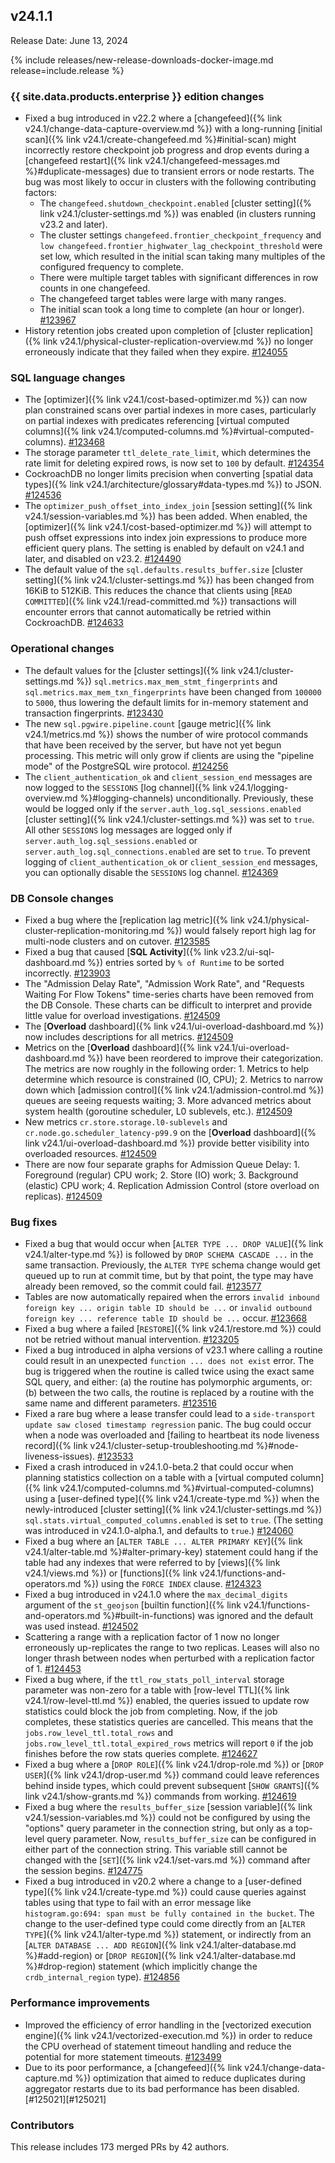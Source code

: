 ## v24.1.1

Release Date: June 13, 2024

{% include releases/new-release-downloads-docker-image.md release=include.release %}

<h3 id="v24-1-1-{{-site.data.products.enterprise-}}-edition-changes">{{ site.data.products.enterprise }} edition changes</h3>

- Fixed a bug introduced in v22.2 where a [changefeed]({% link v24.1/change-data-capture-overview.md %}) with a long-running [initial scan]({% link v24.1/create-changefeed.md %}#initial-scan) might incorrectly restore checkpoint job progress and drop events during a [changefeed restart]({% link v24.1/changefeed-messages.md %}#duplicate-messages) due to transient errors or node restarts. The bug was most likely to occur in clusters with the following contributing factors:
    - The `changefeed.shutdown_checkpoint.enabled` [cluster setting]({% link v24.1/cluster-settings.md %}) was enabled (in clusters running v23.2 and later).
    - The cluster settings `changefeed.frontier_checkpoint_frequency` and `low changefeed.frontier_highwater_lag_checkpoint_threshold` were set low, which resulted in the initial scan taking many multiples of the configured frequency to complete.
    - There were multiple target tables with significant differences in row counts in one changefeed.
    - The changefeed target tables were large with many ranges.
    - The initial scan took a long time to complete (an hour or longer). [#123967][#123967]
- History retention jobs created upon completion of [cluster replication]({% link v24.1/physical-cluster-replication-overview.md %}) no longer erroneously indicate that they failed when they expire. [#124055][#124055]

<h3 id="v24-1-1-sql-language-changes">SQL language changes</h3>

- The  [optimizer]({% link v24.1/cost-based-optimizer.md %}) can now plan constrained scans over partial indexes in more cases, particularly on partial indexes with predicates referencing [virtual computed columns]({% link v24.1/computed-columns.md %}#virtual-computed-columns). [#123468][#123468]
- The storage parameter `ttl_delete_rate_limit`, which determines the rate limit for deleting expired rows, is now set to `100` by default. [#124354][#124354]
- CockroachDB no longer limits precision when converting [spatial data types]({% link v24.1/architecture/glossary#data-types.md %}) to JSON. [#124536][#124536]
- The `optimizer_push_offset_into_index_join` [session setting]({% link v24.1/session-variables.md %}) has been added. When enabled, the  [optimizer]({% link v24.1/cost-based-optimizer.md %}) will attempt to push offset expressions into index join expressions to produce more efficient query plans. The setting is enabled by default on v24.1 and later, and disabled on v23.2. [#124490][#124490]
- The default value of the `sql.defaults.results_buffer.size` [cluster setting]({% link v24.1/cluster-settings.md %}) has been changed from 16KiB to 512KiB. This reduces the chance that clients using [`READ COMMITTED`]({% link v24.1/read-committed.md %}) transactions will encounter errors that cannot automatically be retried within CockroachDB. [#124633][#124633]

<h3 id="v24-1-1-operational-changes">Operational changes</h3>

- The default values for the [cluster settings]({% link v24.1/cluster-settings.md %}) `sql.metrics.max_mem_stmt_fingerprints` and `sql.metrics.max_mem_txn_fingerprints` have been changed from `100000` to `5000`, thus lowering the default limits for in-memory statement and transaction fingerprints. [#123430][#123430]
- The new `sql.pgwire.pipeline.count` [gauge metric]({% link v24.1/metrics.md %}) shows the number of wire protocol commands that have been received by the server, but have not yet begun processing. This metric will only grow if clients are using the "pipeline mode" of the PostgreSQL wire protocol. [#124256][#124256]
- The `client_authentication_ok` and `client_session_end` messages are now logged to the `SESSIONS` [log channel]({% link v24.1/logging-overview.md %}#logging-channels) unconditionally. Previously, these would be logged only if the `server.auth_log.sql_sessions.enabled` [cluster setting]({% link v24.1/cluster-settings.md %}) was set to `true`. All other `SESSIONS` log messages are logged only if `server.auth_log.sql_sessions.enabled` or `server.auth_log.sql_connections.enabled` are set to `true`. To prevent logging of `client_authentication_ok` or `client_session_end` messages, you can optionally disable the `SESSIONS` log channel. [#124369][#124369]

<h3 id="v24-1-1-db-console-changes">DB Console changes</h3>

- Fixed a bug where the [replication lag metric]({% link v24.1/physical-cluster-replication-monitoring.md %}) would falsely report high lag for multi-node clusters and on cutover. [#123585][#123585]
- Fixed a bug that caused [**SQL Activity**]({% link v23.2/ui-sql-dashboard.md %}) entries sorted by `% of Runtime` to be sorted incorrectly. [#123903][#123903]
- The "Admission Delay Rate", "Admission Work Rate", and "Requests Waiting For Flow Tokens" time-series charts have been removed from the DB Console. These charts can be difficult to interpret and provide little value for overload investigations. [#124509][#124509]
- The [**Overload** dashboard]({% link v24.1/ui-overload-dashboard.md %}) now includes descriptions for all metrics. [#124509][#124509]
- Metrics on the [**Overload** dashboard]({% link v24.1/ui-overload-dashboard.md %}) have been reordered to improve their categorization. The metrics are now roughly in the following order: 1. Metrics to help determine which resource is constrained (IO, CPU); 2. Metrics to narrow down which [admission control]({% link v24.1/admission-control.md %}) queues are seeing requests waiting; 3. More advanced metrics about system health (goroutine scheduler, L0 sublevels, etc.). [#124509][#124509]
- New metrics `cr.store.storage.l0-sublevels` and `cr.node.go.scheduler_latency-p99.9` on the [**Overload** dashboard]({% link v24.1/ui-overload-dashboard.md %}) provide better visibility into overloaded resources. [#124509][#124509]
- There are now four separate graphs for Admission Queue Delay: 1. Foreground (regular) CPU work; 2. Store (IO) work; 3. Background (elastic) CPU work; 4. Replication Admission Control (store overload on replicas). [#124509][#124509]

<h3 id="v24-1-1-bug-fixes">Bug fixes</h3>

- Fixed a bug that would occur when [`ALTER TYPE ... DROP VALUE`]({% link v24.1/alter-type.md %}) is followed by `DROP SCHEMA CASCADE ...` in the same transaction. Previously, the `ALTER TYPE` schema change would get queued up to run at commit time, but by that point, the type may have already been removed, so the commit could fail. [#123577][#123577]
- Tables are now automatically repaired when the errors `invalid inbound foreign key ... origin table ID should be ...` or `invalid outbound foreign key ... reference table ID should be ...` occur. [#123668][#123668]
- Fixed a bug where a failed [`RESTORE`]({% link v24.1/restore.md %}) could not be retried without manual intervention. [#123205][#123205]
- Fixed a bug introduced in alpha versions of v23.1 where calling a routine could result in an unexpected `function ... does not exist` error. The bug is triggered when the routine is called twice using the exact same SQL query, and either: (a) the routine has polymorphic arguments, or: (b) between the two calls, the routine is replaced by a routine with the same name and different parameters. [#123516][#123516]
- Fixed a rare bug where a lease transfer could lead to a `side-transport update saw closed timestamp regression` panic. The bug could occur when a node was overloaded and [failing to heartbeat its node liveness record]({% link v24.1/cluster-setup-troubleshooting.md %}#node-liveness-issues). [#123533][#123533]
- Fixed a crash introduced in v24.1.0-beta.2 that could occur when planning statistics collection on a table with a [virtual computed column]({% link v24.1/computed-columns.md %}#virtual-computed-columns) using a [user-defined type]({% link v24.1/create-type.md %}) when the newly-introduced [cluster setting]({% link v24.1/cluster-settings.md %}) `sql.stats.virtual_computed_columns.enabled` is set to `true`. (The setting was introduced in v24.1.0-alpha.1, and defaults to `true`.) [#124060][#124060]
- Fixed a bug where an [`ALTER TABLE ... ALTER PRIMARY KEY`]({% link v24.1/alter-table.md %}#alter-primary-key) statement could hang if the table had any indexes that were referred to by [views]({% link v24.1/views.md %}) or [functions]({% link v24.1/functions-and-operators.md %}) using the `FORCE INDEX` clause. [#124323][#124323]
- Fixed a bug introduced in v24.1.0 where the `max_decimal_digits` argument of the `st_geojson` [builtin function]({% link v24.1/functions-and-operators.md %}#built-in-functions) was ignored and the default was used instead. [#124502][#124502]
- Scattering a range with a replication factor of 1 now no longer erroneously up-replicates the range to two replicas. Leases will also no longer thrash between nodes when perturbed with a replication factor of 1. [#124453][#124453]
- Fixed a bug where, if the `ttl_row_stats_poll_interval` storage parameter was non-zero for a table with [row-level TTL]({% link v24.1/row-level-ttl.md %}) enabled, the queries issued to update row statistics could block the job from completing. Now, if the job completes, these statistics queries are cancelled. This means that the `jobs.row_level_ttl.total_rows` and `jobs.row_level_ttl.total_expired_rows` metrics will report `0` if the job finishes before the row stats queries complete. [#124627][#124627]
- Fixed a bug where a [`DROP ROLE`]({% link v24.1/drop-role.md %}) or [`DROP USER`]({% link v24.1/drop-user.md %}) command could leave references behind inside types, which could prevent subsequent [`SHOW GRANTS`]({% link v24.1/show-grants.md %}) commands from working. [#124619][#124619]
- Fixed a bug where the `results_buffer_size` [session variable]({% link v24.1/session-variables.md %}) could not be configured by using the "options" query parameter in the connection string, but only as a top-level query parameter. Now, `results_buffer_size` can be configured in either part of the connection string. This variable still cannot be changed with the [`SET`]({% link v24.1/set-vars.md %}) command after the session begins. [#124775][#124775]
- Fixed a bug introduced in v20.2 where a change to a [user-defined type]({% link v24.1/create-type.md %}) could cause queries against tables using that type to fail with an error message like `histogram.go:694: span must be fully contained in the bucket`. The change to the user-defined type could come directly from an [`ALTER TYPE`]({% link v24.1/alter-type.md %}) statement, or indirectly from an [`ALTER DATABASE ... ADD REGION`]({% link v24.1/alter-database.md %}#add-region) or [`DROP REGION`]({% link v24.1/alter-database.md %}#drop-region) statement (which implicitly change the `crdb_internal_region` type).  [#124856][#124856]

<h3 id="v24-1-1-performance-improvements">Performance improvements</h3>

- Improved the efficiency of error handling in the [vectorized execution engine]({% link v24.1/vectorized-execution.md %}) in order to reduce the CPU overhead of statement timeout handling and reduce the potential for more statement timeouts. [#123499][#123499]
- Due to its poor performance, a [changefeed]({% link v24.1/change-data-capture.md %}) optimization that aimed to reduce duplicates during aggregator restarts due to its bad performance has been disabled. [#125021][#125021]

<div class="release-note-contributors" markdown="1">

<h3 id="v24-1-1-contributors">Contributors</h3>

This release includes 173 merged PRs by 42 authors.

</div>

[#123205]: https://github.com/cockroachdb/cockroach/pull/123205
[#123430]: https://github.com/cockroachdb/cockroach/pull/123430
[#123468]: https://github.com/cockroachdb/cockroach/pull/123468
[#123499]: https://github.com/cockroachdb/cockroach/pull/123499
[#123516]: https://github.com/cockroachdb/cockroach/pull/123516
[#123533]: https://github.com/cockroachdb/cockroach/pull/123533
[#123577]: https://github.com/cockroachdb/cockroach/pull/123577
[#123585]: https://github.com/cockroachdb/cockroach/pull/123585
[#123595]: https://github.com/cockroachdb/cockroach/pull/123595
[#123668]: https://github.com/cockroachdb/cockroach/pull/123668
[#123903]: https://github.com/cockroachdb/cockroach/pull/123903
[#123967]: https://github.com/cockroachdb/cockroach/pull/123967
[#124055]: https://github.com/cockroachdb/cockroach/pull/124055
[#124060]: https://github.com/cockroachdb/cockroach/pull/124060
[#124085]: https://github.com/cockroachdb/cockroach/pull/124085
[#124256]: https://github.com/cockroachdb/cockroach/pull/124256
[#124304]: https://github.com/cockroachdb/cockroach/pull/124304
[#124323]: https://github.com/cockroachdb/cockroach/pull/124323
[#124354]: https://github.com/cockroachdb/cockroach/pull/124354
[#124369]: https://github.com/cockroachdb/cockroach/pull/124369
[#124453]: https://github.com/cockroachdb/cockroach/pull/124453
[#124490]: https://github.com/cockroachdb/cockroach/pull/124490
[#124502]: https://github.com/cockroachdb/cockroach/pull/124502
[#124509]: https://github.com/cockroachdb/cockroach/pull/124509
[#124536]: https://github.com/cockroachdb/cockroach/pull/124536
[#124619]: https://github.com/cockroachdb/cockroach/pull/124619
[#124627]: https://github.com/cockroachdb/cockroach/pull/124627
[#124633]: https://github.com/cockroachdb/cockroach/pull/124633
[#124775]: https://github.com/cockroachdb/cockroach/pull/124775
[#124856]: https://github.com/cockroachdb/cockroach/pull/124856
[0f67079b6]: https://github.com/cockroachdb/cockroach/commit/0f67079b6
[eab42ef7a]: https://github.com/cockroachdb/cockroach/commit/eab42ef7a
